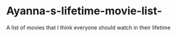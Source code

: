 # Ayanna-s-lifetime-movie-list-
A list of movies that I think everyone should watch in their lifetime 
